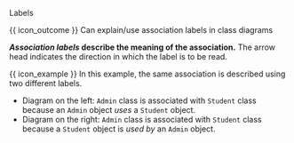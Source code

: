 <span id="title">Labels</span>

<span id="prereqs"></span>

<span id="outcomes">{{ icon_outcome }} Can explain/use association labels in class diagrams</span>

<div id="body">

**_Association labels_ describe the meaning of the association.** The arrow head indicates the direction in which the label is to be read.

<pic eager src="{{baseUrl}}/uml/classDiagrams/associations/labels/images/notation.png" width="400" />

<box>

{{ icon_example }} In this example, the same association is described using two different labels.

<pic eager src="{{baseUrl}}/uml/classDiagrams/associations/labels/images/adminStudent.png" width="600" />
<p/>

* Diagram on the left:  `Admin` class is associated with `Student` class because an `Admin` object _uses_ a `Student` object.
* Diagram on the right: `Admin` class is associated with `Student` class because a `Student` object is _used by_ an `Admin` object.

</box>

</div>

<div id="extras">
</div>
